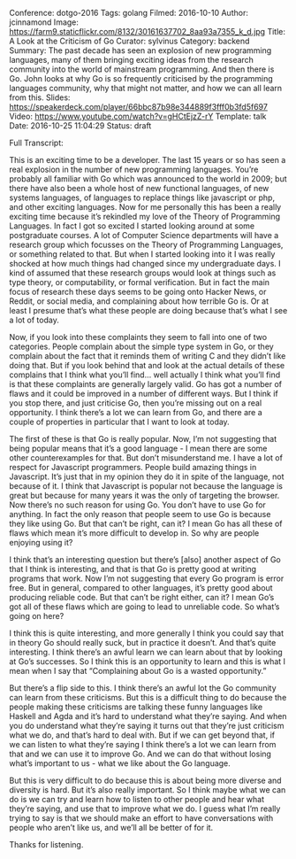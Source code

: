Conference: dotgo-2016
Tags: golang
Filmed: 2016-10-10
Author: jcinnamond
Image: https://farm9.staticflickr.com/8132/30161637702_8aa93a7355_k_d.jpg
Title: A Look at the Criticism of Go
Curator: sylvinus
Category: backend
Summary: The past decade has seen an explosion of new programming languages, many of them bringing exciting ideas from the research community into the world of mainstream programming. And then there is Go. John looks at why Go is so frequently criticised by the programming languages community, why that might not matter, and how we can all learn from this.
Slides: https://speakerdeck.com/player/66bbc87b98e344889f3fff0b3fd5f697
Video: https://www.youtube.com/watch?v=gHCtEjzZ-rY
Template: talk
Date: 2016-10-25 11:04:29
Status: draft

Full Transcript:


This is an exciting time to be a developer. The last 15 years or so has seen a real explosion in the number of new programming languages. You’re probably all familiar with Go which was announced to the world in 2009; but there have also been a whole host of new functional languages, of new systems languages, of languages to replace things like javascript or php, and other exciting languages. Now for me personally this has been a really exciting time because it’s rekindled my love of the Theory of Programming Languages. In fact I got so excited I started looking around at some postgraduate courses. A lot of Computer Science departments will have a research group which focusses on the Theory of Programming Languages, or something related to that. But when I started looking into it I was really shocked at how much things had changed since my undergraduate days. I kind of assumed that these research groups would look at things such as type theory, or computability, or formal verification. But in fact the main focus of research these days seems to be going onto Hacker News, or Reddit, or social media, and complaining about how terrible Go is. Or at least I presume that’s what these people are doing because that’s what I see a lot of today.


Now, if you look into these complaints they seem to fall into one of two categories. People complain about the simple type system in Go, or they complain about the fact that it reminds them of writing C and they didn’t like doing that. But if you look behind that and look at the actual details of these complains that I think what you’ll find… well actually I think what you’ll find is that these complaints are generally largely valid. Go has got a number of flaws and it could be improved in a number of different ways. But I think if you stop there, and just criticise Go, then you’re missing out on a real opportunity. I think there’s a lot we can learn from Go, and there are a couple of properties in particular that I want to look at today.


The first of these is that Go is really popular. Now, I’m not suggesting that being popular means that it’s a good language - I mean there are some other counterexamples for that. But don’t misunderstand me. I have a lot of respect for Javascript programmers. People build amazing things in Javascript. It’s just that in my opinion they do it in spite of the language, not because of it. I think that Javascript is popular not because the language is great but because for many years it was the only of targeting the browser. Now there’s no such reason for using Go. You don’t have to use Go for anything. In fact the only reason that people seem to use Go is because they like using Go. But that can’t be right, can it? I mean Go has all these of flaws which mean it’s more difficult to develop in. So why are people enjoying using it?


I think that’s an interesting question but there’s [also] another aspect of Go that I think is interesting, and that is that Go is pretty good at writing programs that work. Now I’m not suggesting that every Go program is error free. But in general, compared to other languages, it’s pretty good about producing reliable code. But that can’t be right either, can it? I mean Go’s got all of these flaws which are going to lead to unreliable code. So what’s going on here?


I think this is quite interesting, and more generally I think you could say that in theory Go should really suck, but in practice it doesn’t. And that’s quite interesting. I think there’s an awful learn we can learn about that by looking at Go’s successes. So I think this is an opportunity to learn and this is what I mean when I say that “Complaining about Go is a wasted opportunity.”


But there’s a flip side to this. I think there’s an awful lot the Go community can learn from these criticisms. But this is a difficult thing to do because the people making these criticisms are talking these funny languages like Haskell and Agda and it’s hard to understand what they’re saying. And when you do understand what they’re saying it turns out that they’re just criticism what we do, and that’s hard to deal with. But if we can get beyond that, if we can listen to what they’re saying I think there’s a lot we can learn from that and we can use it to improve Go. And we can do that without losing what’s important to us - what we like about the Go language.


But this is very difficult to do because this is about being more diverse and diversity is hard. But it’s also really important. So I think maybe what we can do is we can try and learn how to listen to other people and hear what they’re saying, and use that to improve what we do. I guess what I’m really trying to say is that we should make an effort to have conversations with people who aren’t like us, and we’ll all be better of for it.


Thanks for listening.